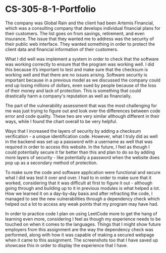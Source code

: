 # CS-305-8-1-Portfolio

The company was Global Rain and the client had been Artemis Financial, which was a consulting company that develops individual financial plans for their customers. The list goes on from savings, retirement, and even insurance. The issue that they wanted me to address was the security of their public web interface. They wanted something in order to protect the client data and financial information of their customers. 

What I did well was implement a system in order to check that the software was working correctly to ensure that the program was working well. I did this because it’s important to test and make sure that the checksum is working well and that there are no issues arising. Software security is important because in a previous model as we discussed the company could end up losing millions of dollars, even sued by people because of the loss of their money and lack of protection. This is something that could drastically harm a company's reputation as well as financially.

The part of the vulnerability assessment that was the most challenging for me was just trying to figure out and look over the differences between code error and code quality. These two are very similar although different in their ways, while I found the chart overall to be very helpful.

Ways that I increased the layers of security by adding a checksum verification - a unique identification code. However, what I truly did as well in the backend was set up a password with a username as well that was required in order to access this website. In the future, I feel as though I could potentially secure it far better than this and plan to do so by adding more layers of security - like potentially a password when the website does pop up as a secondary method of protection.

To make sure the code and software application were functional and secure what I did was test it over and over. I had to in order to make sure that it worked, considering that it was difficult at first to figure it out - although going through and building up to it in previous modules is what helped a lot. How we learned it on a day-by-day basis and after refracting the code, I managed to see the new vulnerabilities through a dependency check which helped out a lot to access any weak points that my program may have had.

In order to practice code I plan on using LeetCode more to get the hang of learning even more, considering I feel as though my experience needs to be touched on when it comes to the languages. Things that I might show future employers from this assignment are the way the dependency check was performed, along with how it was capable of making a secured webpage when it came to this assignment. The screenshots too that I have saved up showcase this in order to display the experience that I have.
